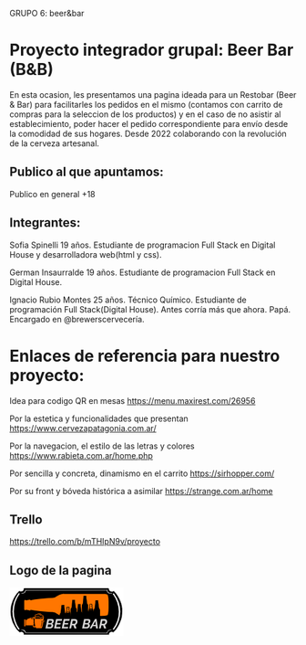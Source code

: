GRUPO 6: beer&bar
# Proyecto integrador grupal: Beer Bar (B&B)

En esta ocasion, les presentamos una pagina ideada para un Restobar (Beer & Bar) para facilitarles los pedidos en el mismo (contamos con carrito de compras para la seleccion de los productos) y en el caso de no asistir al establecimiento, poder hacer el pedido correspondiente para envío desde la comodidad de sus hogares. Desde 2022 colaborando con la revolución de la cerveza artesanal.

## Publico al que apuntamos:
Publico en general +18 

## Integrantes:

Sofia Spinelli
19 años. Estudiante de programacion Full Stack en Digital House y desarrolladora web(html y css).

German Insaurralde 
19 años. Estudiante de programacion Full Stack en Digital House.

Ignacio Rubio Montes
25 años. Técnico Químico. Estudiante de programación Full Stack(Digital House). Antes corría más que ahora. Papá. Encargado en @brewerscervecería.

# Enlaces de referencia para nuestro proyecto:

Idea para codigo QR en mesas https://menu.maxirest.com/26956

Por la estetica y funcionalidades que presentan https://www.cervezapatagonia.com.ar/

Por la navegacion, el estilo de las letras y colores https://www.rabieta.com.ar/home.php

Por sencilla y concreta, dinamismo en el carrito https://sirhopper.com/

Por su front y bóveda histórica a asimilar https://strange.com.ar/home

## Trello
https://trello.com/b/mTHIpN9v/proyecto

## Logo de la pagina 

![Logo](/Extras/logo/logo-beerbar.png)